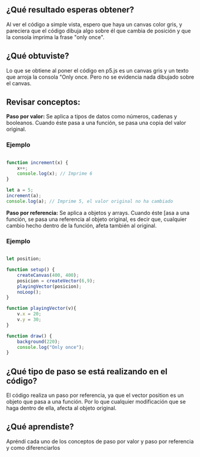 ## ¿Qué resultado esperas obtener?

Al ver el código a simple vista, espero que haya un canvas color gris, y pareciera que el código dibuja algo sobre él 
que cambia de posición y que la consola imprima la frase "only once". 

## ¿Qué obtuviste?

Lo que se obtiene al poner el código en p5.js es un canvas gris y un texto que arroja la consola "Only once. Pero no 
se evidencia nada dibujado sobre el canvas.

## Revisar conceptos:

**Paso por valor:** Se aplica a tipos de datos como números, cadenas y booleanos. Cuando éste pasa a una función, se pasa 
una copia del valor original.

### Ejemplo

```javascript

function increment(x) {
    x++;
    console.log(x); // Imprime 6
}

let a = 5;
increment(a);
console.log(a); // Imprime 5, el valor original no ha cambiado

``` 

**Paso por referencia:** Se aplica a objetos y arrays. Cuando éste [asa a una función, se pasa una referencia al objeto original,
es decir que, cualquier cambio hecho dentro de la función, afeta también al original.

### Ejemplo

```javascript

let position;

function setup() {
    createCanvas(400, 400);
    posicion = createVector(6,9);
    playingVector(posicion);
    noLoop();
}

function playingVector(v){
    v.x = 20;
    v.y = 30;
}

function draw() {
    background(220);
    console.log("Only once");
}

```

## ¿Qué tipo de paso se está realizando en el código? 

El código realiza un paso por referencia, ya que el vector position es un objeto que pasa a una función. Por lo que cualquier 
modificación que se haga dentro de ella, afecta al objeto original. 

## ¿Qué aprendiste? 

Apréndí cada uno de los conceptos de paso por valor y paso por referencia y como diferenciarlos
